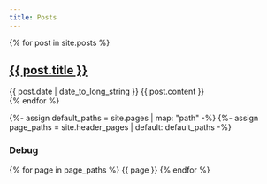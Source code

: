 ```yaml
---
title: Posts
---
```

{% for post in site.posts %}
  <article>
    <h2>
      <a href="{{ post.url }}">
        {{ post.title }}
      </a>
    </h2>
    <time datetime="{{ post.date | date: "%Y-%m-%d" }}">{{ post.date | date_to_long_string }}</time>
    {{ post.content }}
  </article>
{% endfor %}

{%- assign default_paths = site.pages | map: "path" -%}
{%- assign page_paths = site.header_pages | default: default_paths -%}

### Debug
{% for page in page_paths %}
  {{ page }}
{% endfor %}

